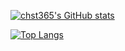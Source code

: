 [![chst365's GitHub stats](https://github-readme-stats.vercel.app/api?username=chst365&count_private=true&include_all_commits=true&show_icons=true)](https://github.com/chst365)

[![Top Langs](https://github-readme-stats.vercel.app/api/top-langs/?username=chst365&count_private=true&include_all_commits=true)](https://github.com/chst365)
